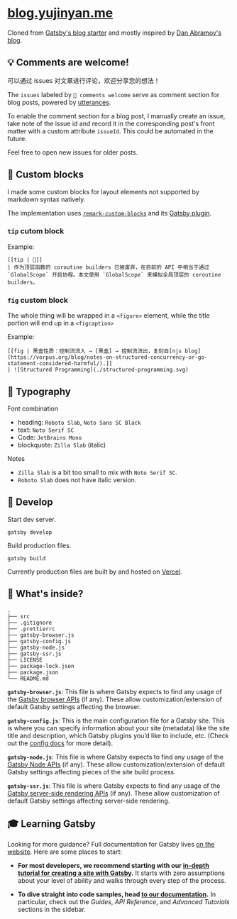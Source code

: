 # [blog.yujinyan.me](https://blog.yujinyan.me)

Cloned from [Gatsby's blog starter](https://github.com/gatsbyjs/gatsby-starter-blog) and mostly inspired by [Dan Abramov's blog](https://github.com/gaearon/overreacted.io).

## 💡 Comments are welcome!

可以通过 issues 对文章进行评论，欢迎分享您的想法！

The `issues` labeled by `👋 comments welcome` serve as comment section for blog posts, powered by [utterances](https://utteranc.es/).

To enable the comment section for a blog post, I manually create an issue, take note of the issue id and record it in the corresponding post's front matter with a custom attribute `issueId`. This could be automated in the future.

Feel free to open new issues for older posts.

## 🔮 Custom blocks

I made some custom blocks for layout elements not supported by markdown syntax natively.

The implementation uses [`remark-custom-blocks`](https://github.com/zestedesavoir/zmarkdown/tree/master/packages/remark-custom-blocks) and its [Gatsby plugin](https://www.gatsbyjs.com/plugins/gatsby-remark-custom-blocks/).

### `tip` cutom block

Example:
```
[[tip | 🚨]]
| 作为顶层函数的 coroutine builders 已被废弃，在目前的 API 中相当于通过 `GlobalScope` 开启协程。本文使用 `GlobalScope` 来模拟全局顶层的 coroutine builders。
```

### `fig` custom block

The whole thing will be wrapped in a `<figure>` element, while the title portion will end up in a `<figcaption>`

Example:
```
[[fig | 黑盒性质：控制流流入 → [黑盒] → 控制流流出，复刻自[njs blog](https://vorpus.org/blog/notes-on-structured-concurrency-or-go-statement-considered-harmful/).]]
| ![Structured Programming](./structured-programming.svg)
```

## 📰 Typography

Font combination
- heading: `Roboto Slab`, `Noto Sans SC Black`
- text: `Noto Serif SC`
- Code: `JetBrains Mono`
- blockquote: `Zilla Slab` (italic)

Notes
- `Zilla Slab` is a bit too small to mix with `Noto Serif SC`.
- `Roboto Slab` does not have italic version.

## 🚀 Develop

Start dev server.
```shell
gatsby develop
```

Build production files.
```shell
gatsby build
```

Currently production files are built by and hosted on [Vercel](https://vercel.com/).

## 🧐 What's inside?
    .
    ├── src
    ├── .gitignore
    ├── .prettierrc
    ├── gatsby-browser.js
    ├── gatsby-config.js
    ├── gatsby-node.js
    ├── gatsby-ssr.js
    ├── LICENSE
    ├── package-lock.json
    ├── package.json
    └── README.md

**`gatsby-browser.js`**: This file is where Gatsby expects to find any usage of the [Gatsby browser APIs](https://www.gatsbyjs.org/docs/browser-apis/) (if any). These allow customization/extension of default Gatsby settings affecting the browser.

**`gatsby-config.js`**: This is the main configuration file for a Gatsby site. This is where you can specify information about your site (metadata) like the site title and description, which Gatsby plugins you’d like to include, etc. (Check out the [config docs](https://www.gatsbyjs.org/docs/gatsby-config/) for more detail).

**`gatsby-node.js`**: This file is where Gatsby expects to find any usage of the [Gatsby Node APIs](https://www.gatsbyjs.org/docs/node-apis/) (if any). These allow customization/extension of default Gatsby settings affecting pieces of the site build process.

**`gatsby-ssr.js`**: This file is where Gatsby expects to find any usage of the [Gatsby server-side rendering APIs](https://www.gatsbyjs.org/docs/ssr-apis/) (if any). These allow customization of default Gatsby settings affecting server-side rendering.

## 🎓 Learning Gatsby

Looking for more guidance? Full documentation for Gatsby lives [on the website](https://www.gatsbyjs.org/). Here are some places to start:

- **For most developers, we recommend starting with our [in-depth tutorial for creating a site with Gatsby](https://www.gatsbyjs.org/tutorial/).** It starts with zero assumptions about your level of ability and walks through every step of the process.

- **To dive straight into code samples, head [to our documentation](https://www.gatsbyjs.org/docs/).** In particular, check out the _Guides_, _API Reference_, and _Advanced Tutorials_ sections in the sidebar.
